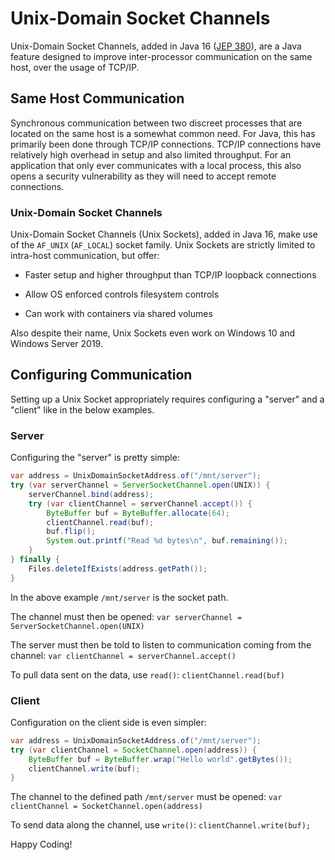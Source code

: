 # Unix-Domain Socket Channels

Unix-Domain Socket Channels, added in Java 16 ([JEP 380](https://openjdk.java.net/jeps/380)), are a Java feature designed to improve inter-processor communication on the same host, over the usage of TCP/IP.  

## Same Host Communication

Synchronous communication between two discreet processes that are located on the same host is a somewhat common need. For Java, this has primarily been done through TCP/IP connections. TCP/IP connections have relatively high overhead in setup and also limited throughput. For an application that only ever communicates with a local process, this also opens a security vulnerability as they will need to accept remote connections. 

### Unix-Domain Socket Channels

Unix-Domain Socket Channels (Unix Sockets), added in Java 16, make use of the `AF_UNIX` (`AF_LOCAL`) socket family. Unix Sockets are strictly limited to intra-host communication, but offer:

* Faster setup and higher throughput than TCP/IP loopback connections

* Allow OS enforced controls filesystem controls 

* Can work with containers via shared volumes

Also despite their name, Unix Sockets even work on Windows 10 and Windows Server 2019.

## Configuring Communication

Setting up a Unix Socket appropriately requires configuring a "server" and a "client" like in the below examples. 

### Server

Configuring the "server" is pretty simple:

```java
var address = UnixDomainSocketAddress.of("/mnt/server");
try (var serverChannel = ServerSocketChannel.open(UNIX)) {
    serverChannel.bind(address);
    try (var clientChannel = serverChannel.accept()) {
        ByteBuffer buf = ByteBuffer.allocate(64);
        clientChannel.read(buf);
        buf.flip();
        System.out.printf("Read %d bytes\n", buf.remaining());
    }
} finally {
    Files.deleteIfExists(address.getPath());
}
```

In the above example `/mnt/server` is the socket path. 

The channel must then be opened: `var serverChannel = ServerSocketChannel.open(UNIX)`

The server must then be told to listen to communication coming from the channel: `var clientChannel = serverChannel.accept()`

To pull data sent on the data, use `read()`:  `clientChannel.read(buf)`

### Client

Configuration on the client side is even simpler:

```java
var address = UnixDomainSocketAddress.of("/mnt/server");
try (var clientChannel = SocketChannel.open(address)) {
    ByteBuffer buf = ByteBuffer.wrap("Hello world".getBytes());
    clientChannel.write(buf);
}
```

The channel to the defined path `/mnt/server` must be opened: `var clientChannel = SocketChannel.open(address)`

To send data along the channel, use `write()`: `clientChannel.write(buf);`

Happy Coding!